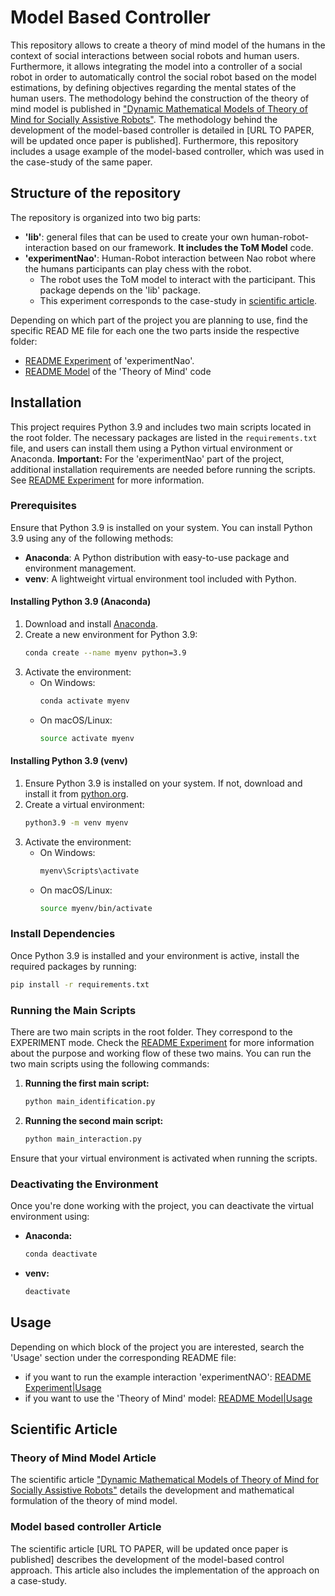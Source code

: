 # Model Based Controller
This repository allows to create a theory of mind model of the humans in the context of social interactions between social robots and human users.
Furthermore, it allows integrating the model into a controller of a social robot in order to automatically control the social robot based on the model estimations, by defining objectives regarding the mental states of the human users.
The methodology behind the construction of the theory of mind model is published in ["Dynamic Mathematical Models of Theory of Mind for Socially Assistive Robots"](https://doi.org/10.1109/ACCESS.2023.3316603).
The methodology behind the development of the model-based controller is detailed in [URL TO PAPER, will be updated once paper is published].
Furthermore, this repository includes a usage example of the model-based controller, which was used in the case-study of the same paper.

## Structure of the repository
The repository is organized into two big parts:
- **'lib'**: general files that can be used to create your own human-robot-interaction based on our framework. **It includes the ToM Model** code.
- **'experimentNao'**: Human-Robot interaction between Nao robot where the humans participants can play chess with the robot. 
  - The robot uses the ToM model to interact with the participant. This package depends on the 'lib' package.
  - This experiment corresponds to the case-study in [scientific article](#scientific-article). 

Depending on which part of the project you are planning to use, find the specific READ ME file for each one the two parts inside the respective folder:
- [README Experiment](experimentNao/README.md) of 'experimentNao'.  
- [README Model](lib/tom_model/README.md) of the 'Theory of Mind' code

## Installation
This project requires Python 3.9 and includes two main scripts located in the root folder. The necessary packages are listed in the `requirements.txt` file, and users can install them using a Python virtual environment or Anaconda.
**Important:** For the  'experimentNao' part of the project, additional installation requirements are needed before running the scripts. See [README Experiment](experimentNao/README.md) for more information.

### Prerequisites
Ensure that Python 3.9 is installed on your system. You can install Python 3.9 using any of the following methods:

- **Anaconda**: A Python distribution with easy-to-use package and environment management.
- **venv**: A lightweight virtual environment tool included with Python.

#### Installing Python 3.9 (Anaconda)
1. Download and install [Anaconda](https://www.anaconda.com/products/individual).
2. Create a new environment for Python 3.9:
   ```bash
   conda create --name myenv python=3.9
   ```
3. Activate the environment:
   - On Windows:
     ```bash
     conda activate myenv
     ```
   - On macOS/Linux:
     ```bash
     source activate myenv
     ```

#### Installing Python 3.9 (venv)
1. Ensure Python 3.9 is installed on your system. If not, download and install it from [python.org](https://www.python.org/downloads/).
2. Create a virtual environment:
   ```bash
   python3.9 -m venv myenv
   ```
3. Activate the environment:
   - On Windows:
     ```bash
     myenv\Scripts\activate
     ```
   - On macOS/Linux:
     ```bash
     source myenv/bin/activate
     ```

### Install Dependencies
Once Python 3.9 is installed and your environment is active, install the required packages by running:

```bash
pip install -r requirements.txt
```

### Running the Main Scripts
There are two main scripts in the root folder. They correspond to the EXPERIMENT mode. 
Check the [README Experiment](experimentNao/README.md) for more information about the purpose and working flow of these two mains. 
You can run the two main scripts using the following commands:

1. **Running the first main script:**
   ```bash
   python main_identification.py
   ```

2. **Running the second main script:**
   ```bash
   python main_interaction.py
   ```

Ensure that your virtual environment is activated when running the scripts.

### Deactivating the Environment
Once you're done working with the project, you can deactivate the virtual environment using:

- **Anaconda:**
  ```bash
  conda deactivate
  ```

- **venv:**
  ```bash
  deactivate
  ```

## Usage
Depending on which block of the project you are interested, search the 'Usage' section under the corresponding README file:
- if you want to run the example interaction 'experimentNAO': [README Experiment|Usage](experimentNao/README.md#Usage)
- if you want to use the 'Theory of Mind' model: [README Model|Usage](lib/tom_model/README.md#Usage)

## Scientific Article
### Theory of Mind Model Article
The scientific article ["Dynamic Mathematical Models of Theory of Mind for Socially Assistive Robots"](https://doi.org/10.1109/ACCESS.2023.3316603) details the development and mathematical formulation of the theory of mind model.
### Model based controller Article
The scientific article [URL TO PAPER, will be updated once paper is published] describes the development of the model-based control approach. This article also includes the implementation of the approach on a case-study.